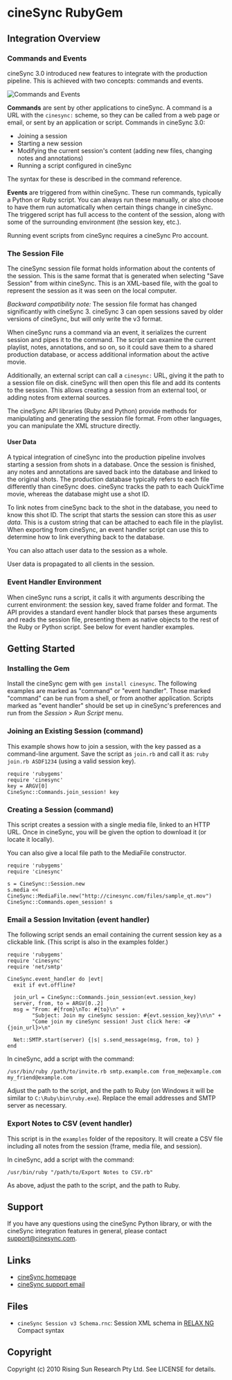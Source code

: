 # cineSync RubyGem

## Integration Overview

### Commands and Events

cineSync 3.0 introduced new features to integrate with the production pipeline. This is achieved with two concepts: commands and events.

![Commands and Events](http://www.cinesync.com/files/api_commands_events.png)

**Commands** are sent by other applications to cineSync. A command is a URL with the `cinesync:` scheme, so they can be called from a web page or email, or sent by an application or script. Commands in cineSync 3.0:

- Joining a session
- Starting a new session
- Modifying the current session's content (adding new files, changing notes and annotations)
- Running a script configured in cineSync

The syntax for these is described in the command reference.

**Events** are triggered from within cineSync. These run commands, typically a Python or Ruby script. You can always run these manually, or also choose to have them run automatically when certain things change in cineSync. The triggered script has full access to the content of the session, along with some of the surrounding environment (the session key, etc.).

Running event scripts from cineSync requires a cineSync Pro account.

### The Session File

The cineSync session file format holds information about the contents of the session. This is the same format that is generated when selecting "Save Session" from within cineSync. This is an XML-based file, with the goal to represent the session as it was seen on the local computer.

*Backward compatibility note:* The session file format has changed significantly with cineSync 3. cineSync 3 can open sessions saved by older versions of cineSync, but will only write the v3 format.

When cineSync runs a command via an event, it serializes the current session and pipes it to the command. The script can examine the current playlist, notes, annotations, and so on, so it could save them to a shared production database, or access additional information about the active movie.

Additionally, an external script can call a `cinesync:` URL, giving it the path to a session file on disk. cineSync will then open this file and add its contents to the session. This allows creating a session from an external tool, or adding notes from external sources.

The cineSync API libraries (Ruby and Python) provide methods for manipulating and generating the session file format. From other languages, you can manipulate the XML structure directly.

#### User Data

A typical integration of cineSync into the production pipeline involves starting a session from shots in a database. Once the session is finished, any notes and annotations are saved back into the database and linked to the original shots. The production database typically refers to each file differently than cineSync does. cineSync tracks the path to each QuickTime movie, whereas the database might use a shot ID.

To link notes from cineSync back to the shot in the database, you need to know this shot ID. The script that starts the session can store this as *user data*. This is a custom string that can be attached to each file in the playlist. When exporting from cineSync, an event handler script can use this to determine how to link everything back to the database.

You can also attach user data to the session as a whole.

User data is propagated to all clients in the session.

### Event Handler Environment

When cineSync runs a script, it calls it with arguments describing the current environment: the session key, saved frame folder and format. The API provides a standard event handler block that parses these arguments and reads the session file, presenting them as native objects to the rest of the Ruby or Python script. See below for event handler examples.

## Getting Started
### Installing the Gem

Install the cineSync gem with `gem install cinesync`. The following examples are marked as "command" or "event handler". Those marked "command" can be run from a shell, or from another application. Scripts marked as "event handler" should be set up in cineSync's preferences and run from the *Session* &gt; *Run Script* menu.

### Joining an Existing Session (command)

This example shows how to join a session, with the key passed as a command-line argument. Save the script as `join.rb` and call it as:
`ruby join.rb ASDF1234` (using a valid session key).

    require 'rubygems'
    require 'cinesync'
    key = ARGV[0]
    CineSync::Commands.join_session! key

### Creating a Session (command)

This script creates a session with a single media file, linked to an HTTP URL. Once in cineSync, you will be given the option to download it (or locate it locally).

You can also give a local file path to the MediaFile constructor.


    require 'rubygems'
    require 'cinesync'

    s = CineSync::Session.new
    s.media << CineSync::MediaFile.new("http://cinesync.com/files/sample_qt.mov")
    CineSync::Commands.open_session! s

### Email a Session Invitation (event handler)

The following script sends an email containing the current session key as a clickable link. (This script is also in the examples folder.)

    require 'rubygems'
    require 'cinesync'
    require 'net/smtp'

    CineSync.event_handler do |evt|
      exit if evt.offline?

      join_url = CineSync::Commands.join_session(evt.session_key)
      server, from, to = ARGV[0..2]
      msg = "From: #{from}\nTo: #{to}\n" +
            "Subject: Join my cineSync session: #{evt.session_key}\n\n" +
            "Come join my cineSync session! Just click here: <#{join_url}>\n"

      Net::SMTP.start(server) {|s| s.send_message(msg, from, to) }
    end

In cineSync, add a script with the command:

    /usr/bin/ruby /path/to/invite.rb smtp.example.com from_me@example.com my_friend@example.com

Adjust the path to the script, and the path to Ruby (on Windows it will be similar to `C:\Ruby\bin\ruby.exe`). Replace the email addresses and SMTP server as necessary.

### Export Notes to CSV (event handler)

This script is in the `examples` folder of the repository. It will create a CSV file including all notes from the session (frame, media file, and session).

In cineSync, add a script with the command:

    /usr/bin/ruby "/path/to/Export Notes to CSV.rb"

As above, adjust the path to the script, and the path to Ruby.

## Support

If you have any questions using the cineSync Python library, or with the cineSync integration features in general, please contact [support@cinesync.com](mailto:support@cinesync.com).

## Links

 * [cineSync homepage](http://cinesync.com/)
 * [cineSync support email](mailto:support@cinesync.com)

## Files

 * `cineSync Session v3 Schema.rnc`: Session XML schema in [RELAX NG](http://relaxng.org/) Compact syntax

## Copyright

Copyright (c) 2010 Rising Sun Research Pty Ltd. See LICENSE for details.
